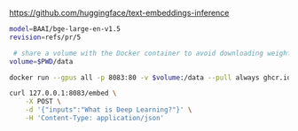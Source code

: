 https://github.com/huggingface/text-embeddings-inference

```bash
model=BAAI/bge-large-en-v1.5
revision=refs/pr/5

 # share a volume with the Docker container to avoid downloading weights every run
volume=$PWD/data

docker run --gpus all -p 8083:80 -v $volume:/data --pull always ghcr.io/huggingface/text-embeddings-inference:0.4.0 --model-id $model --revision $revision
```

```bash
curl 127.0.0.1:8083/embed \
    -X POST \
    -d '{"inputs":"What is Deep Learning?"}' \
    -H 'Content-Type: application/json'
```
